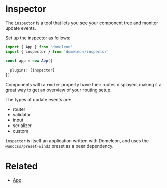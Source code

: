 # Inspector

The `inspector` is a tool that lets you see your component tree and monitor update events.

Set up the inspector as follows:

```ts
import { App } from 'domeleon'
import { inspector } from 'domeleon/inspector'

const app = new App({
  ...
  plugins: [inspector]
})
```
Components with a `router` property have their routes displayed, making it a great way to get an overview of your routing setup.

The types of update events are:

* router
* validator
* input
* serializer
* custom

`inspector` is itself an application written with Domeleon, and uses the `@unocss/preset-wind3` preset as a peer dependency.

# Related

* [App](./app.md)